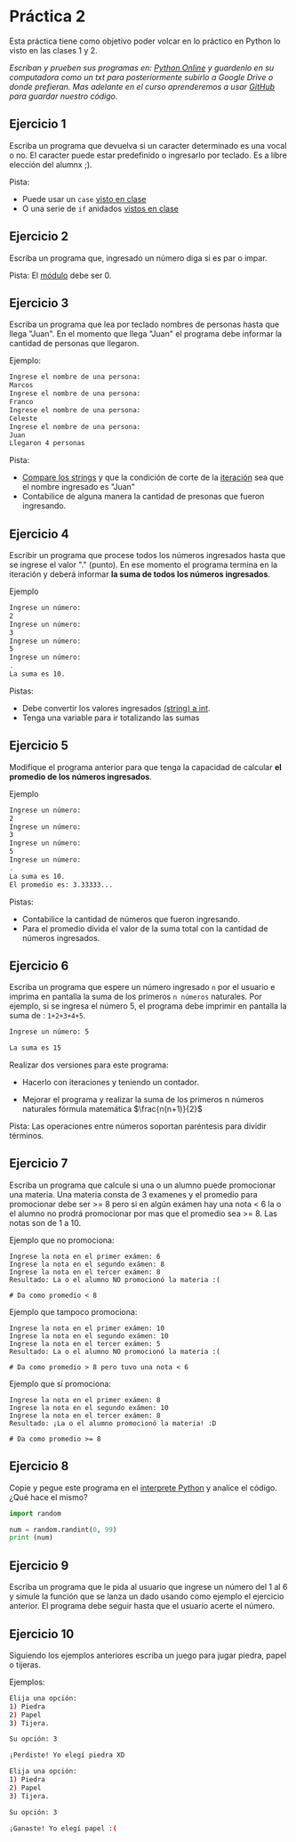 # Práctica 2

Esta práctica tiene como objetivo poder volcar en lo práctico en Python lo visto en las clases 1 y 2.

_Escriban y prueben sus programas en: [Python Online](https://www.online-python.com/) y guardenlo en su computadora como un txt para posteriormente subirlo a Google Drive o donde prefieran. Mas adelante en el curso aprenderemos a usar [GitHub](https://github.com/) para guardar nuestro código._


## Ejercicio 1
Escriba un programa que devuelva si un caracter determinado es una vocal o no. El caracter puede estar predefinido o ingresarlo por teclado. Es a libre elección del alumnx ;).

Pista:
- Puede usar un `case` [visto en clase]("https://kity-linuxero.github.io/prog_CFP410/clase1.html#/case/1")
- O una serie de `if` anidados [vistos en clase]("https://kity-linuxero.github.io/prog_CFP410/clase1.html#/6/10")

## Ejercicio 2
Escriba un programa que, ingresado un número diga si es par o impar.

Pista: El [módulo](https://kity-linuxero.github.io/prog_CFP410/clase2.html#/3/7) debe ser 0.


## Ejercicio 3
Escriba un programa que lea por teclado nombres de personas hasta que llega "Juan". En el momento que llega "Juan" el programa debe informar la cantidad de personas que llegaron.

Ejemplo:
```bash
Ingrese el nombre de una persona:
Marcos
Ingrese el nombre de una persona:
Franco
Ingrese el nombre de una persona:
Celeste
Ingrese el nombre de una persona:
Juan
Llegaron 4 personas
```

Pista:
- [Compare los strings](https://kity-linuxero.github.io/prog_CFP410/clase2.html#/3/13) y que la condición de corte de la [iteración](https://kity-linuxero.github.io/prog_CFP410/clase1.html#/6/11/1) sea que el nombre ingresado es "Juan"
- Contabilice de alguna manera la cantidad de presonas que fueron ingresando.

## Ejercicio 4

Escribir un programa que procese todos los números ingresados hasta que se ingrese el valor "." (punto). En ese momento el programa termina en la iteración y deberá informar __la suma de todos los números ingresados__.

Ejemplo
```bash
Ingrese un número:
2
Ingrese un número:
3
Ingrese un número:
5
Ingrese un número:
.
La suma es 10.
```

Pistas:
- Debe convertir los valores ingresados [(string) a int]("https://kity-linuxero.github.io/prog_CFP410/clase2.html#/3/20").
- Tenga una variable para ir totalizando las sumas

## Ejercicio 5

Modifique el programa anterior para que tenga la capacidad de calcular __el promedio de los números ingresados__.

Ejemplo
```bash
Ingrese un número:
2
Ingrese un número:
3
Ingrese un número:
5
Ingrese un número:
.
La suma es 10.
El promedio es: 3.33333...
```

Pistas:
- Contabilice la cantidad de números que fueron ingresando.
- Para el promedio divida el valor de la suma total con la cantidad de números ingresados. 


## Ejercicio 6 

Escriba un programa que espere un número ingresado `n` por el usuario e imprima en pantalla la suma de los primeros `n números` naturales.
Por ejemplo, si se ingresa el número 5, el programa debe imprimir en pantalla la suma de : `1+2+3+4+5`.

```bash
Ingrese un número: 5

La suma es 15
```

Realizar dos versiones para este programa:

- Hacerlo con iteraciones y teniendo un contador.

- Mejorar el programa y realizar la suma de los primeros n números naturales fórmula matemática $\frac{n(n+1)}{2}$

Pista: Las operaciones entre números soportan paréntesis para dividir términos.


## Ejercicio 7
Escriba un programa que calcule si una o un alumno puede promocionar una materia.
Una materia consta de 3 examenes y el promedio para promocionar debe ser >= 8 pero si en algún exámen hay una nota < 6 la o el alumno no prodrá promocionar por mas que el promedio sea >= 8.
Las notas son de 1 a 10.

Ejemplo que no promociona:
```
Ingrese la nota en el primer exámen: 6
Ingrese la nota en el segundo exámen: 8
Ingrese la nota en el tercer exámen: 8
Resultado: La o el alumno NO promocionó la materia :(

# Da como promedio < 8

```

Ejemplo que tampoco promociona:
```
Ingrese la nota en el primer exámen: 10
Ingrese la nota en el segundo exámen: 10
Ingrese la nota en el tercer exámen: 5
Resultado: La o el alumno NO promocionó la materia :(

# Da como promedio > 8 pero tuvo una nota < 6

```

Ejemplo que sí promociona:
```
Ingrese la nota en el primer exámen: 8
Ingrese la nota en el segundo exámen: 10
Ingrese la nota en el tercer exámen: 8
Resultado: ¡La o el alumno promocionó la materia! :D

# Da como promedio >= 8

```

## Ejercicio 8
Copie y pegue este programa en el [interprete Python]("https://www.online-python.com/") y analice el código. ¿Qué hace el mismo?

```python
import random

num = random.randint(0, 99)
print (num)
```

## Ejercicio 9
Escriba un programa que le pida al usuario que ingrese un número del 1 al 6 y simule la función que se lanza un dado usando como ejemplo el ejercicio anterior. El programa debe seguir hasta que el usuario acerte el número.

## Ejercicio 10
Siguiendo los ejemplos anteriores escriba un juego para jugar piedra, papel o tijeras.

Ejemplos:

```bash
Elija una opción:
1) Piedra
2) Papel
3) Tijera.

Su opción: 3

¡Perdiste! Yo elegí piedra XD
```

```bash
Elija una opción:
1) Piedra
2) Papel
3) Tijera.

Su opción: 3

¡Ganaste! Yo elegí papel :(
```




